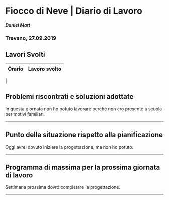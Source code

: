 # Fiocco di Neve | Diario di Lavoro 
##### Daniel Matt
### Trevano, 27.09.2019

## Lavori Svolti

|Orario          |Lavoro svolto                 |
|--------------  |------------------------------|
|



##  Problemi riscontrati e soluzioni adottate
In questa giornata non ho potuto lavorare perché non ero presente a scuola per motivi familiari.
___

##  Punto della situazione rispetto alla pianificazione
Oggi avrei dovuto iniziare la progettazione, ma non ho potuto.
___

## Programma di massima per la prossima giornata di lavoro
Settimana prossima dovró completare la progettazione.
___
